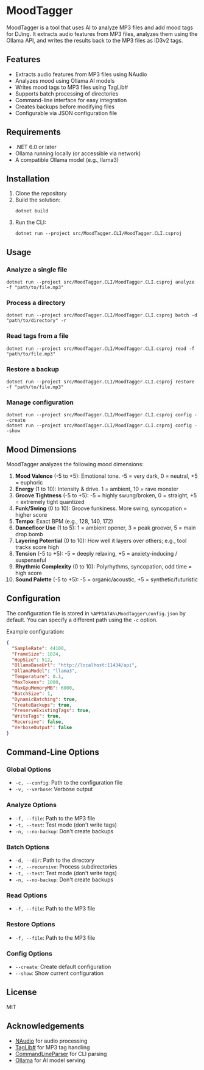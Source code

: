 # MoodTagger

MoodTagger is a tool that uses AI to analyze MP3 files and add mood tags for DJing. It extracts audio features from MP3 files, analyzes them using the Ollama API, and writes the results back to the MP3 files as ID3v2 tags.

## Features

- Extracts audio features from MP3 files using NAudio
- Analyzes mood using Ollama AI models
- Writes mood tags to MP3 files using TagLib#
- Supports batch processing of directories
- Command-line interface for easy integration
- Creates backups before modifying files
- Configurable via JSON configuration file

## Requirements

- .NET 6.0 or later
- Ollama running locally (or accessible via network)
- A compatible Ollama model (e.g., llama3)

## Installation

1. Clone the repository
2. Build the solution:
   ```
   dotnet build
   ```
3. Run the CLI:
   ```
   dotnet run --project src/MoodTagger.CLI/MoodTagger.CLI.csproj
   ```

## Usage

### Analyze a single file

```
dotnet run --project src/MoodTagger.CLI/MoodTagger.CLI.csproj analyze -f "path/to/file.mp3"
```

### Process a directory

```
dotnet run --project src/MoodTagger.CLI/MoodTagger.CLI.csproj batch -d "path/to/directory" -r
```

### Read tags from a file

```
dotnet run --project src/MoodTagger.CLI/MoodTagger.CLI.csproj read -f "path/to/file.mp3"
```

### Restore a backup

```
dotnet run --project src/MoodTagger.CLI/MoodTagger.CLI.csproj restore -f "path/to/file.mp3"
```

### Manage configuration

```
dotnet run --project src/MoodTagger.CLI/MoodTagger.CLI.csproj config --create
dotnet run --project src/MoodTagger.CLI/MoodTagger.CLI.csproj config --show
```

## Mood Dimensions

MoodTagger analyzes the following mood dimensions:

1. **Mood Valence** (-5 to +5): Emotional tone. -5 = very dark, 0 = neutral, +5 = euphoric
2. **Energy** (1 to 10): Intensity & drive. 1 = ambient, 10 = rave monster
3. **Groove Tightness** (-5 to +5): -5 = highly swung/broken, 0 = straight, +5 = extremely tight quantized
4. **Funk/Swing** (0 to 10): Groove funkiness. More swing, syncopation = higher score
5. **Tempo**: Exact BPM (e.g., 128, 140, 172)
6. **Dancefloor Use** (1 to 5): 1 = ambient opener, 3 = peak groover, 5 = main drop bomb
7. **Layering Potential** (0 to 10): How well it layers over others; e.g., tool tracks score high
8. **Tension** (-5 to +5): -5 = deeply relaxing, +5 = anxiety-inducing / suspenseful
9. **Rhythmic Complexity** (0 to 10): Polyrhythms, syncopation, odd time = high score
10. **Sound Palette** (-5 to +5): -5 = organic/acoustic, +5 = synthetic/futuristic

## Configuration

The configuration file is stored in `%APPDATA%\MoodTagger\config.json` by default. You can specify a different path using the `-c` option.

Example configuration:

```json
{
  "SampleRate": 44100,
  "FrameSize": 1024,
  "HopSize": 512,
  "OllamaBaseUrl": "http://localhost:11434/api",
  "OllamaModel": "llama3",
  "Temperature": 0.1,
  "MaxTokens": 1000,
  "MaxGpuMemoryMB": 6000,
  "BatchSize": 1,
  "DynamicBatching": true,
  "CreateBackups": true,
  "PreserveExistingTags": true,
  "WriteTags": true,
  "Recursive": false,
  "VerboseOutput": false
}
```

## Command-Line Options

### Global Options

- `-c, --config`: Path to the configuration file
- `-v, --verbose`: Verbose output

### Analyze Options

- `-f, --file`: Path to the MP3 file
- `-t, --test`: Test mode (don't write tags)
- `-n, --no-backup`: Don't create backups

### Batch Options

- `-d, --dir`: Path to the directory
- `-r, --recursive`: Process subdirectories
- `-t, --test`: Test mode (don't write tags)
- `-n, --no-backup`: Don't create backups

### Read Options

- `-f, --file`: Path to the MP3 file

### Restore Options

- `-f, --file`: Path to the MP3 file

### Config Options

- `--create`: Create default configuration
- `--show`: Show current configuration

## License

MIT

## Acknowledgements

- [NAudio](https://github.com/naudio/NAudio) for audio processing
- [TagLib#](https://github.com/mono/taglib-sharp) for MP3 tag handling
- [CommandLineParser](https://github.com/commandlineparser/commandline) for CLI parsing
- [Ollama](https://ollama.ai/) for AI model serving
